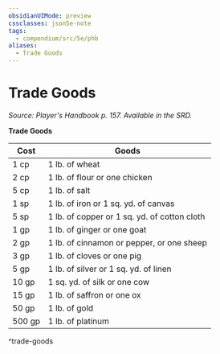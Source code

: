 ```yaml
---
obsidianUIMode: preview
cssclasses: json5e-note
tags:
  - compendium/src/5e/phb
aliases:
  - Trade Goods
---
```

# Trade Goods
*Source: Player's Handbook p. 157. Available in the SRD.* 

**Trade Goods**

| Cost | Goods |
|------|-------|
| 1 cp | 1 lb. of wheat |
| 2 cp | 1 lb. of flour or one chicken |
| 5 cp | 1 lb. of salt |
| 1 sp | 1 lb. of iron or 1 sq. yd. of canvas |
| 5 sp | 1 lb. of copper or 1 sq. yd. of cotton cloth |
| 1 gp | 1 lb. of ginger or one goat |
| 2 gp | 1 lb. of cinnamon or pepper, or one sheep |
| 3 gp | 1 lb. of cloves or one pig |
| 5 gp | 1 lb. of silver or 1 sq. yd. of linen |
| 10 gp | 1 sq. yd. of silk or one cow |
| 15 gp | 1 lb. of saffron or one ox |
| 50 gp | 1 lb. of gold |
| 500 gp | 1 lb. of platinum |
^trade-goods
